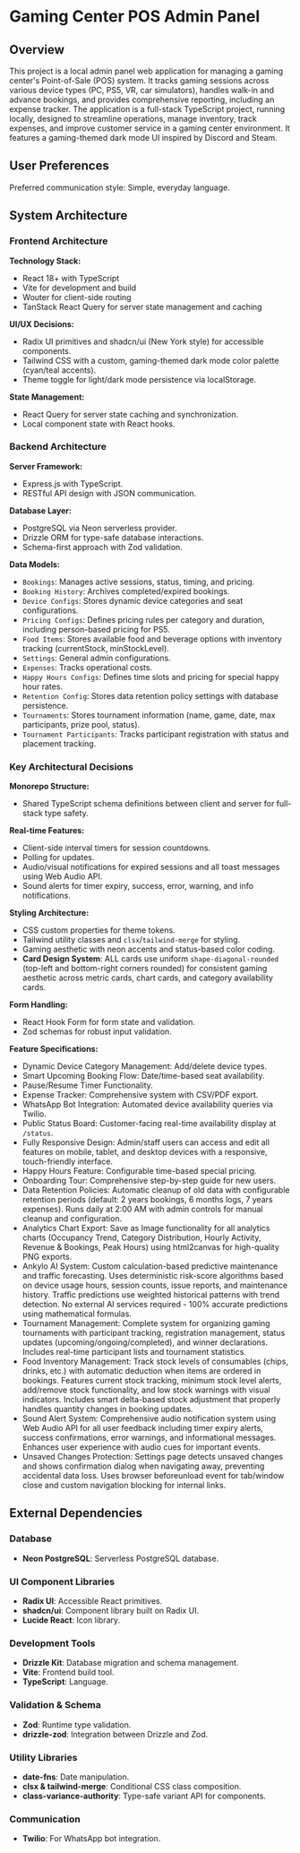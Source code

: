 # Gaming Center POS Admin Panel

## Overview

This project is a local admin panel web application for managing a gaming center's Point-of-Sale (POS) system. It tracks gaming sessions across various device types (PC, PS5, VR, car simulators), handles walk-in and advance bookings, and provides comprehensive reporting, including an expense tracker. The application is a full-stack TypeScript project, running locally, designed to streamline operations, manage inventory, track expenses, and improve customer service in a gaming center environment. It features a gaming-themed dark mode UI inspired by Discord and Steam.

## User Preferences

Preferred communication style: Simple, everyday language.

## System Architecture

### Frontend Architecture

**Technology Stack:**
- React 18+ with TypeScript
- Vite for development and build
- Wouter for client-side routing
- TanStack React Query for server state management and caching

**UI/UX Decisions:**
- Radix UI primitives and shadcn/ui (New York style) for accessible components.
- Tailwind CSS with a custom, gaming-themed dark mode color palette (cyan/teal accents).
- Theme toggle for light/dark mode persistence via localStorage.

**State Management:**
- React Query for server state caching and synchronization.
- Local component state with React hooks.

### Backend Architecture

**Server Framework:**
- Express.js with TypeScript.
- RESTful API design with JSON communication.

**Database Layer:**
- PostgreSQL via Neon serverless provider.
- Drizzle ORM for type-safe database interactions.
- Schema-first approach with Zod validation.

**Data Models:**
- `Bookings`: Manages active sessions, status, timing, and pricing.
- `Booking History`: Archives completed/expired bookings.
- `Device Configs`: Stores dynamic device categories and seat configurations.
- `Pricing Configs`: Defines pricing rules per category and duration, including person-based pricing for PS5.
- `Food Items`: Stores available food and beverage options with inventory tracking (currentStock, minStockLevel).
- `Settings`: General admin configurations.
- `Expenses`: Tracks operational costs.
- `Happy Hours Configs`: Defines time slots and pricing for special happy hour rates.
- `Retention Config`: Stores data retention policy settings with database persistence.
- `Tournaments`: Stores tournament information (name, game, date, max participants, prize pool, status).
- `Tournament Participants`: Tracks participant registration with status and placement tracking.

### Key Architectural Decisions

**Monorepo Structure:**
- Shared TypeScript schema definitions between client and server for full-stack type safety.

**Real-time Features:**
- Client-side interval timers for session countdowns.
- Polling for updates.
- Audio/visual notifications for expired sessions and all toast messages using Web Audio API.
- Sound alerts for timer expiry, success, error, warning, and info notifications.

**Styling Architecture:**
- CSS custom properties for theme tokens.
- Tailwind utility classes and `clsx`/`tailwind-merge` for styling.
- Gaming aesthetic with neon accents and status-based color coding.
- **Card Design System**: ALL cards use uniform `shape-diagonal-rounded` (top-left and bottom-right corners rounded) for consistent gaming aesthetic across metric cards, chart cards, and category availability cards.

**Form Handling:**
- React Hook Form for form state and validation.
- Zod schemas for robust input validation.

**Feature Specifications:**
- Dynamic Device Category Management: Add/delete device types.
- Smart Upcoming Booking Flow: Date/time-based seat availability.
- Pause/Resume Timer Functionality.
- Expense Tracker: Comprehensive system with CSV/PDF export.
- WhatsApp Bot Integration: Automated device availability queries via Twilio.
- Public Status Board: Customer-facing real-time availability display at `/status`.
- Fully Responsive Design: Admin/staff users can access and edit all features on mobile, tablet, and desktop devices with a responsive, touch-friendly interface.
- Happy Hours Feature: Configurable time-based special pricing.
- Onboarding Tour: Comprehensive step-by-step guide for new users.
- Data Retention Policies: Automatic cleanup of old data with configurable retention periods (default: 2 years bookings, 6 months logs, 7 years expenses). Runs daily at 2:00 AM with admin controls for manual cleanup and configuration.
- Analytics Chart Export: Save as Image functionality for all analytics charts (Occupancy Trend, Category Distribution, Hourly Activity, Revenue & Bookings, Peak Hours) using html2canvas for high-quality PNG exports.
- Ankylo AI System: Custom calculation-based predictive maintenance and traffic forecasting. Uses deterministic risk-score algorithms based on device usage hours, session counts, issue reports, and maintenance history. Traffic predictions use weighted historical patterns with trend detection. No external AI services required - 100% accurate predictions using mathematical formulas.
- Tournament Management: Complete system for organizing gaming tournaments with participant tracking, registration management, status updates (upcoming/ongoing/completed), and winner declarations. Includes real-time participant lists and tournament statistics.
- Food Inventory Management: Track stock levels of consumables (chips, drinks, etc.) with automatic deduction when items are ordered in bookings. Features current stock tracking, minimum stock level alerts, add/remove stock functionality, and low stock warnings with visual indicators. Includes smart delta-based stock adjustment that properly handles quantity changes in booking updates.
- Sound Alert System: Comprehensive audio notification system using Web Audio API for all user feedback including timer expiry alerts, success confirmations, error warnings, and informational messages. Enhances user experience with audio cues for important events.
- Unsaved Changes Protection: Settings page detects unsaved changes and shows confirmation dialog when navigating away, preventing accidental data loss. Uses browser beforeunload event for tab/window close and custom navigation blocking for internal links.

## External Dependencies

### Database
- **Neon PostgreSQL**: Serverless PostgreSQL database.

### UI Component Libraries
- **Radix UI**: Accessible React primitives.
- **shadcn/ui**: Component library built on Radix UI.
- **Lucide React**: Icon library.

### Development Tools
- **Drizzle Kit**: Database migration and schema management.
- **Vite**: Frontend build tool.
- **TypeScript**: Language.

### Validation & Schema
- **Zod**: Runtime type validation.
- **drizzle-zod**: Integration between Drizzle and Zod.

### Utility Libraries
- **date-fns**: Date manipulation.
- **clsx & tailwind-merge**: Conditional CSS class composition.
- **class-variance-authority**: Type-safe variant API for components.

### Communication
- **Twilio**: For WhatsApp bot integration.